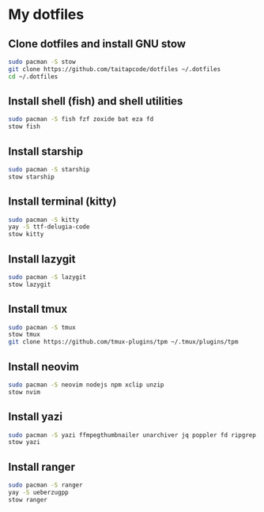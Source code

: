 # My dotfiles

## Clone dotfiles and install GNU stow

```bash
sudo pacman -S stow
git clone https://github.com/taitapcode/dotfiles ~/.dotfiles
cd ~/.dotfiles
```

## Install shell (fish) and shell utilities

```bash
sudo pacman -S fish fzf zoxide bat eza fd
stow fish
```

## Install starship

```bash
sudo pacman -S starship
stow starship
```

## Install terminal (kitty)

```bash
sudo pacman -S kitty
yay -S ttf-delugia-code
stow kitty
```

## Install lazygit

```bash
sudo pacman -S lazygit
stow lazygit
```

## Install tmux

```bash
sudo pacman -S tmux
stow tmux
git clone https://github.com/tmux-plugins/tpm ~/.tmux/plugins/tpm
```

## Install neovim

```bash
sudo pacman -S neovim nodejs npm xclip unzip
stow nvim
```

## Install yazi

```bash
sudo pacman -S yazi ffmpegthumbnailer unarchiver jq poppler fd ripgrep fzf zoxide
stow yazi
```

## Install ranger

```bash
sudo pacman -S ranger
yay -S ueberzugpp
stow ranger
```
